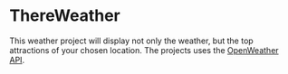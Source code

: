 # ThereWeather

This weather project will display not only the weather, but the top attractions of your chosen location. The projects uses the [OpenWeather API](https://openweathermap.org/).
